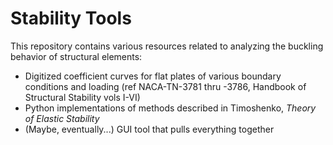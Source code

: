 # Stability Tools

This repository contains various resources related to analyzing the buckling behavior of structural elements:
- Digitized coefficient curves for flat plates of various boundary conditions and loading (ref NACA-TN-3781 thru -3786, Handbook of Structural Stability vols I-VI)
- Python implementations of methods described in Timoshenko, *Theory of Elastic Stability*
- (Maybe, eventually...) GUI tool that pulls everything together
